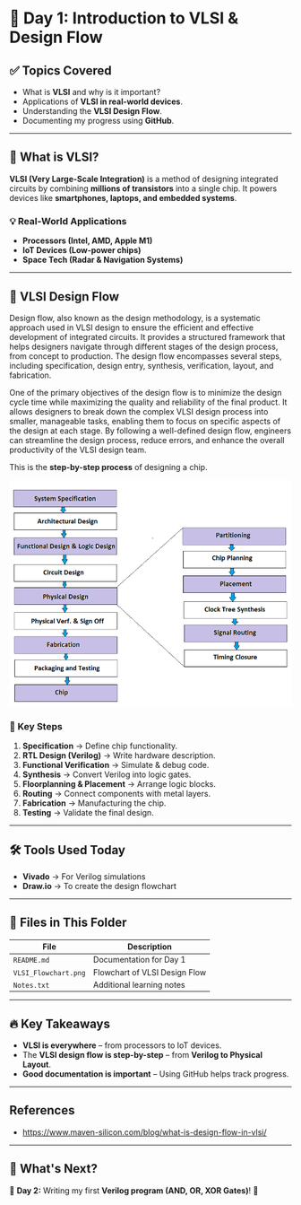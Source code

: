 # 📌 Day 1: Introduction to VLSI & Design Flow

## ✅ Topics Covered
- What is **VLSI** and why is it important?
- Applications of **VLSI in real-world devices**.
- Understanding the **VLSI Design Flow**.
- Documenting my progress using **GitHub**.

---

## 📖 What is VLSI?
**VLSI (Very Large-Scale Integration)** is a method of designing integrated circuits by combining **millions of transistors** into a single chip. It powers devices like **smartphones, laptops, and embedded systems**.

### 💡 Real-World Applications
- **Processors (Intel, AMD, Apple M1)**
- **IoT Devices (Low-power chips)**
- **Space Tech (Radar & Navigation Systems)**

---

## 📜 VLSI Design Flow
Design flow, also known as the design methodology, is a systematic approach used in VLSI design to ensure the efficient and effective development of integrated circuits. It provides a structured framework that helps designers navigate through different stages of the design process, from concept to production. The design flow encompasses several steps, including specification, design entry, synthesis, verification, layout, and fabrication.

One of the primary objectives of the design flow is to minimize the design cycle time while maximizing the quality and reliability of the final product. It allows designers to break down the complex VLSI design process into smaller, manageable tasks, enabling them to focus on specific aspects of the design at each stage. By following a well-defined design flow, engineers can streamline the design process, reduce errors, and enhance the overall productivity of the VLSI design team.

This is the **step-by-step process** of designing a chip.

![VLSI Design Flow](./VLSI_Flowchart.png)

### 🔑 Key Steps
1. **Specification** → Define chip functionality.
2. **RTL Design (Verilog)** → Write hardware description.
3. **Functional Verification** → Simulate & debug code.
4. **Synthesis** → Convert Verilog into logic gates.
5. **Floorplanning & Placement** → Arrange logic blocks.
6. **Routing** → Connect components with metal layers.
7. **Fabrication** → Manufacturing the chip.
8. **Testing** → Validate the final design.

---

## 🛠 Tools Used Today
- **Vivado** → For Verilog simulations
- **Draw.io** → To create the design flowchart

---

## 📂 Files in This Folder
| File | Description |
|------|------------|
| `README.md` | Documentation for Day 1 |
| `VLSI_Flowchart.png` | Flowchart of VLSI Design Flow |
| `Notes.txt` | Additional learning notes |

---

## 🔥 Key Takeaways
- **VLSI is everywhere** – from processors to IoT devices.
- The **VLSI design flow is step-by-step** – from **Verilog to Physical Layout**.
- **Good documentation is important** – Using GitHub helps track progress.

---

## References
- https://www.maven-silicon.com/blog/what-is-design-flow-in-vlsi/

---

## 📢 What's Next?
📅 **Day 2:** Writing my first **Verilog program (AND, OR, XOR Gates)**! 🚀
